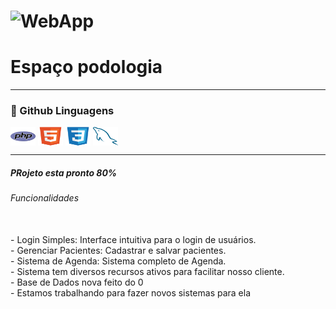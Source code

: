 # ![WebApp](https://i.imgur.com/BOlAquO.png)
# Espaço podologia

<hr>
  <div style="display: inline_block">
    <h3>🚀 Github Linguagens</h3>
    <img align="center" alt="Magnus-Php" height="30" width="40" src="https://raw.githubusercontent.com/devicons/devicon/master/icons/php/php-original.svg">
    <img align="center" alt="Magnus-HTML" height="30" width="40" src="https://raw.githubusercontent.com/devicons/devicon/master/icons/html5/html5-original.svg">
    <img align="center" alt="Magnus-CSS" height="30" width="40" src="https://raw.githubusercontent.com/devicons/devicon/master/icons/css3/css3-original.svg">
    <img align="center" alt="Magnus-Sql" height="30" width="40" src="https://raw.githubusercontent.com/devicons/devicon/master/icons/mysql/mysql-original.svg">
  </div>
<hr>

<h5>PRojeto esta pronto 80%</h5>

<h6>Funcionalidades</h6>
<br>
- Login Simples: Interface intuitiva para o login de usuários.<br>
- Gerenciar Pacientes: Cadastrar e salvar pacientes.<br>
- Sistema de Agenda: Sistema completo de Agenda.<br>
- Sistema tem diversos recursos ativos para facilitar nosso cliente.<br>
- Base de Dados nova feito do 0<br>
- Estamos trabalhando para fazer novos sistemas para ela
